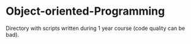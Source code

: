 # Object-oriented-Programming
Directory with scripts written during 1 year course (code quality can be bad).
